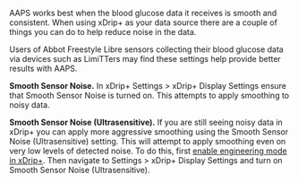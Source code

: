 AAPS works best when the blood glucose data it receives is smooth and consistent. When using xDrip+ as your data source there are a couple of things you can do to help reduce noise in the data.

Users of Abbot Freestyle Libre sensors collecting their blood glucose data via devices such as LimiTTers may find these settings help provide better results with AAPS.

**Smooth Sensor Noise.** In xDrip+ Settings > xDrip+ Display Settings ensure that Smooth Sensor Noise is turned on. This attempts to apply smoothing to noisy data.

**Smooth Sensor Noise (Ultrasensitive).** If you are still seeing noisy data in xDrip+ you can apply more aggressive smoothing using the Smooth Sensor Noise (Ultrasensitive) setting. This will attempt to apply smoothing even on very low levels of detected noise. To do this, first [enable engineering mode in xDrip+](https://github.com/MilosKozak/AndroidAPS/wiki/Enabling-Engineering-Mode-in-xDrip). Then navigate to Settings > xDrip+ Display Settings and turn on Smooth Sensor Noise (Ultrasensitive).